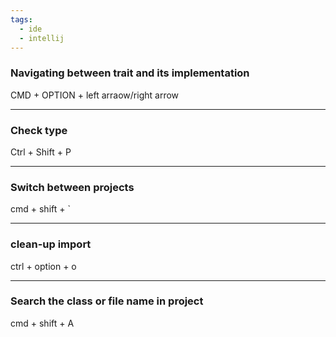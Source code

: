 ```yaml
---
tags: 
  - ide
  - intellij
---
```


### Navigating between trait and its implementation

CMD + OPTION + left arraow/right arrow

---

### Check type
Ctrl + Shift + P 

---
### Switch between projects

cmd + shift + \` 

---

### clean-up import

ctrl + option + o

---

### Search the class or file name in project

cmd + shift + A

